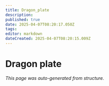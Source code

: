 ```yaml
---
title: Dragon_plate
description: 
published: true
date: 2025-04-07T08:20:17.050Z
tags: 
editor: markdown
dateCreated: 2025-04-07T08:20:15.009Z
---
```


# Dragon plate

*This page was auto-generated from structure.*